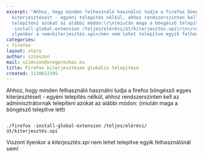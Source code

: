 ```yaml
---
excerpt: "Ahhoz, hogy minden felhasználó használni tudja a firefox böngésző egyes
  kiterjesztéseit - egyéni telepítés nélkül, ahhoz rendszerszinten kell az adminisztrátornak
  telepíteni azokat az alábbi módon:\r\n(miután maga a böngésző telepítve lett)\r\n\r\n<code>\r\n./firefox
  -install-global-extension /teljes/elérési/út/kiterjesztés.xpi\r\n</code>\r\n\r\nViszont
  ilyenkor a <em>kiterjesztés.xpi</em> nem lehet telepítve egyik felhasználónál sem!\r\n"
categories:
- firefox
layout: story
author: szimszon
mail: szimszon@oregpreshaz.eu
title: FireFox kiterjesztések globális telepítése
created: 1110622395
---
```

Ahhoz, hogy minden felhasználó használni tudja a firefox böngésző egyes kiterjesztéseit - egyéni telepítés nélkül, ahhoz rendszerszinten kell az adminisztrátornak telepíteni azokat az alábbi módon:
(miután maga a böngésző telepítve lett)

<code>
./firefox -install-global-extension /teljes/elérési/út/kiterjesztés.xpi
</code>

Viszont ilyenkor a <em>kiterjesztés.xpi</em> nem lehet telepítve egyik felhasználónál sem!
